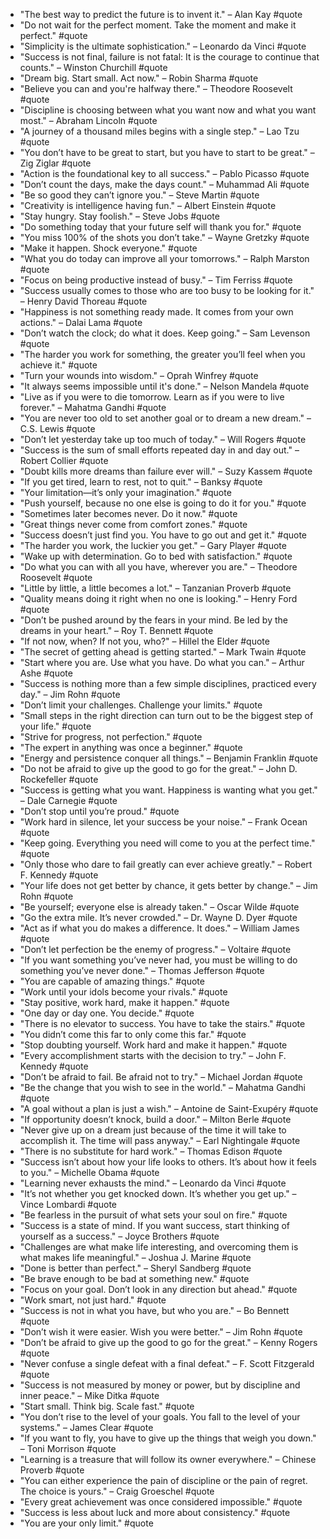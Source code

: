 - "The best way to predict the future is to invent it." – Alan Kay #quote
- "Do not wait for the perfect moment. Take the moment and make it perfect." #quote
- "Simplicity is the ultimate sophistication." – Leonardo da Vinci #quote
- "Success is not final, failure is not fatal: It is the courage to continue that counts." – Winston Churchill #quote
- "Dream big. Start small. Act now." – Robin Sharma #quote
- "Believe you can and you're halfway there." – Theodore Roosevelt #quote
- "Discipline is choosing between what you want now and what you want most." – Abraham Lincoln #quote
- "A journey of a thousand miles begins with a single step." – Lao Tzu #quote
- "You don’t have to be great to start, but you have to start to be great." – Zig Ziglar #quote
- "Action is the foundational key to all success." – Pablo Picasso #quote
- "Don’t count the days, make the days count." – Muhammad Ali #quote
- "Be so good they can’t ignore you." – Steve Martin #quote
- "Creativity is intelligence having fun." – Albert Einstein #quote
- "Stay hungry. Stay foolish." – Steve Jobs #quote
- "Do something today that your future self will thank you for." #quote
- "You miss 100% of the shots you don’t take." – Wayne Gretzky #quote
- "Make it happen. Shock everyone." #quote
- "What you do today can improve all your tomorrows." – Ralph Marston #quote
- "Focus on being productive instead of busy." – Tim Ferriss #quote
- "Success usually comes to those who are too busy to be looking for it." – Henry David Thoreau #quote
- "Happiness is not something ready made. It comes from your own actions." – Dalai Lama #quote
- "Don’t watch the clock; do what it does. Keep going." – Sam Levenson #quote
- "The harder you work for something, the greater you’ll feel when you achieve it." #quote
- "Turn your wounds into wisdom." – Oprah Winfrey #quote
- "It always seems impossible until it's done." – Nelson Mandela #quote
- "Live as if you were to die tomorrow. Learn as if you were to live forever." – Mahatma Gandhi #quote
- "You are never too old to set another goal or to dream a new dream." – C.S. Lewis #quote
- "Don’t let yesterday take up too much of today." – Will Rogers #quote
- "Success is the sum of small efforts repeated day in and day out." – Robert Collier #quote
- "Doubt kills more dreams than failure ever will." – Suzy Kassem #quote
- "If you get tired, learn to rest, not to quit." – Banksy #quote
- "Your limitation—it’s only your imagination." #quote
- "Push yourself, because no one else is going to do it for you." #quote
- "Sometimes later becomes never. Do it now." #quote
- "Great things never come from comfort zones." #quote
- "Success doesn’t just find you. You have to go out and get it." #quote
- "The harder you work, the luckier you get." – Gary Player #quote
- "Wake up with determination. Go to bed with satisfaction." #quote
- "Do what you can with all you have, wherever you are." – Theodore Roosevelt #quote
- "Little by little, a little becomes a lot." – Tanzanian Proverb #quote
- "Quality means doing it right when no one is looking." – Henry Ford #quote
- "Don’t be pushed around by the fears in your mind. Be led by the dreams in your heart." – Roy T. Bennett #quote
- "If not now, when? If not you, who?" – Hillel the Elder #quote
- "The secret of getting ahead is getting started." – Mark Twain #quote
- "Start where you are. Use what you have. Do what you can." – Arthur Ashe #quote
- "Success is nothing more than a few simple disciplines, practiced every day." – Jim Rohn #quote
- "Don’t limit your challenges. Challenge your limits." #quote
- "Small steps in the right direction can turn out to be the biggest step of your life." #quote
- "Strive for progress, not perfection." #quote
- "The expert in anything was once a beginner." #quote
- "Energy and persistence conquer all things." – Benjamin Franklin #quote
- "Do not be afraid to give up the good to go for the great." – John D. Rockefeller #quote
- "Success is getting what you want. Happiness is wanting what you get." – Dale Carnegie #quote
- "Don’t stop until you’re proud." #quote
- "Work hard in silence, let your success be your noise." – Frank Ocean #quote
- "Keep going. Everything you need will come to you at the perfect time." #quote
- "Only those who dare to fail greatly can ever achieve greatly." – Robert F. Kennedy #quote
- "Your life does not get better by chance, it gets better by change." – Jim Rohn #quote
- "Be yourself; everyone else is already taken." – Oscar Wilde #quote
- "Go the extra mile. It’s never crowded." – Dr. Wayne D. Dyer #quote
- "Act as if what you do makes a difference. It does." – William James #quote
- "Don’t let perfection be the enemy of progress." – Voltaire #quote
- "If you want something you’ve never had, you must be willing to do something you’ve never done." – Thomas Jefferson #quote
- "You are capable of amazing things." #quote
- "Work until your idols become your rivals." #quote
- "Stay positive, work hard, make it happen." #quote
- "One day or day one. You decide." #quote
- "There is no elevator to success. You have to take the stairs." #quote
- "You didn’t come this far to only come this far." #quote
- "Stop doubting yourself. Work hard and make it happen." #quote
- "Every accomplishment starts with the decision to try." – John F. Kennedy #quote
- "Don’t be afraid to fail. Be afraid not to try." – Michael Jordan #quote
- "Be the change that you wish to see in the world." – Mahatma Gandhi #quote
- "A goal without a plan is just a wish." – Antoine de Saint-Exupéry #quote
- "If opportunity doesn’t knock, build a door." – Milton Berle #quote
- "Never give up on a dream just because of the time it will take to accomplish it. The time will pass anyway." – Earl Nightingale #quote
- "There is no substitute for hard work." – Thomas Edison #quote
- "Success isn’t about how your life looks to others. It’s about how it feels to you." – Michelle Obama #quote
- "Learning never exhausts the mind." – Leonardo da Vinci #quote
- "It’s not whether you get knocked down. It’s whether you get up." – Vince Lombardi #quote
- "Be fearless in the pursuit of what sets your soul on fire." #quote
- "Success is a state of mind. If you want success, start thinking of yourself as a success." – Joyce Brothers #quote
- "Challenges are what make life interesting, and overcoming them is what makes life meaningful." – Joshua J. Marine #quote
- "Done is better than perfect." – Sheryl Sandberg #quote
- "Be brave enough to be bad at something new." #quote
- "Focus on your goal. Don’t look in any direction but ahead." #quote
- "Work smart, not just hard." #quote
- "Success is not in what you have, but who you are." – Bo Bennett #quote
- "Don’t wish it were easier. Wish you were better." – Jim Rohn #quote
- "Don’t be afraid to give up the good to go for the great." – Kenny Rogers #quote
- "Never confuse a single defeat with a final defeat." – F. Scott Fitzgerald #quote
- "Success is not measured by money or power, but by discipline and inner peace." – Mike Ditka #quote
- "Start small. Think big. Scale fast." #quote
- "You don’t rise to the level of your goals. You fall to the level of your systems." – James Clear #quote
- "If you want to fly, you have to give up the things that weigh you down." – Toni Morrison #quote
- "Learning is a treasure that will follow its owner everywhere." – Chinese Proverb #quote
- "You can either experience the pain of discipline or the pain of regret. The choice is yours." – Craig Groeschel #quote
- "Every great achievement was once considered impossible." #quote
- "Success is less about luck and more about consistency." #quote
- "You are your only limit." #quote